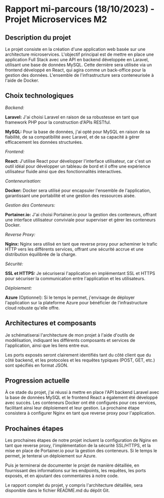 # Rapport mi-parcours (18/10/2023) - Projet Microservices M2

## Description du projet

Le projet consiste en la création d'une application web basée sur une architecture microservices. L'objectif principal est de mettre en place une application Full Stack avec une API en backend développée en Laravel, utilisant une base de données MySQL. Cette dernière sera utilisée via un frontend développé en React, qui agira comme un back-office pour la gestion des données. L'ensemble de l'infrastructure sera conteneurisée à l'aide de Docker.

## Choix technologiques

*Backend:*

**Laravel:** J'ai choisi Laravel en raison de sa robustesse en tant que framework PHP pour la construction d'APIs RESTful.

**MySQL:** Pour la base de données, j'ai opté pour MySQL en raison de sa fiabilité, de sa compatibilité avec Laravel, et de sa capacité à gérer efficacement les données structurées.

*Frontend:*

**React:** J'utilise React pour développer l'interface utilisateur, car c'est un outil idéal pour développer un tableau de bord et il offre une expérience utilisateur fluide ainsi que des fonctionnalités interactives.

*Conteneurisation:*

**Docker:** Docker sera utilisé pour encapsuler l'ensemble de l'application, garantissant une portabilité et une gestion des ressources aisée.

*Gestion des Conteneurs:*

**Portainer.io:** J'ai choisi Portainer.io pour la gestion des conteneurs, offrant une interface utilisateur conviviale pour superviser et gérer les conteneurs Docker.

*Reverse Proxy:*

**Nginx:** Nginx sera utilisé en tant que reverse proxy pour acheminer le trafic HTTP vers les différents services, offrant une sécurité accrue et une distribution équilibrée de la charge.

*Sécurité:*

**SSL et HTTPS:** Je sécuriserai l'application en implémentant SSL et HTTPS pour sécuriser la communication entre l'application et les utilisateurs.

*Déploiement:*

**Azure** (Optionnel): Si le temps le permet, j'envisage de déployer l'application sur la plateforme Azure pour bénéficier de l'infrastructure cloud robuste qu'elle offre.

## Architectures et composants

Je schématiserai l'architecture de mon projet à l'aide d'outils de modélisation, indiquant les différents composants et services de l'application, ainsi que les liens entre eux. 

Les ports exposés seront clairement identifiés tant du côté client que du côté backend, et les protocoles et les requêtes typiques (POST, GET, etc.) sont spécifiés en format JSON.

## Progression actuelle

À ce stade du projet, j'ai réussi à mettre en place l'API backend Laravel avec la base de données MySQL et le frontend React a également été développé avec succès. Les conteneurs Docker ont été configurés pour ces services, facilitant ainsi leur déploiement et leur gestion. La prochaine étape consistera à configurer Nginx en tant que reverse proxy pour l'application.

## Prochaines étapes

Les prochaines étapes de notre projet incluent la configuration de Nginx en tant que reverse proxy, l'implémentation de la sécurité SSL/HTTPS, et la mise en place de Portainer.io pour la gestion des conteneurs. Si le temps le permet, je tenterai un déploiement sur Azure.

Puis je terminerai de documenter le projet de manière détaillée, en fournissant des informations sur les endpoints, les requêtes, les ports exposés, et en ajoutant des commentaires à notre code.

Le rapport complet du projet, y compris l'architecture détaillée, sera disponible dans le fichier README.md du dépôt Git.